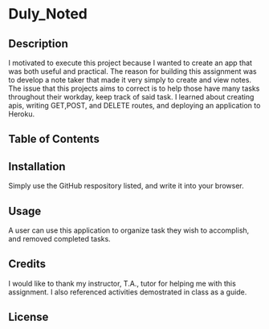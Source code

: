 # Duly_Noted

## Description
I motivated to execute this project because I wanted to create an app that was both useful and practical. 
The reason for building this assignment was to develop a note taker that made it very simply to create and view notes. 
The issue that this projects aims to correct is to help those have many tasks throughout their workday, keep track of said task. 
I learned about creating apis, writing GET,POST, and DELETE routes, and deploying an application to Heroku.

## Table of Contents

## Installation
Simply use the GitHub respository listed, and write it into your browser.

## Usage
A user can use this application to organize task they wish to accomplish, and removed completed tasks.

## Credits
I would like to thank my instructor, T.A., tutor for helping me with this assignment. I also referenced activities demostrated in class as a guide.  

## License